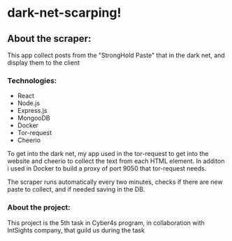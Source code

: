 # dark-net-scarping!

## About the scraper:

This app collect posts from the "StrongHold Paste" that in the dark net, and display them to the client

### Technologies:

- React
- Node.js
- Express.js
- MongooDB
- Docker
- Tor-request
- Cheerio

To get into the dark net, my app used in the tor-request to get into the website and cheerio to collect the text from each HTML element.
In additon i used in Docker to build a proxy of port 9050 that tor-request needs.

The scraper runs automatically every two minutes, checks if there are new paste to collect, and if needed saving in the DB.

### About the project:
This project is the 5th task in Cyber4s program, in collaboration with IntSights company, that guild us during the task 
